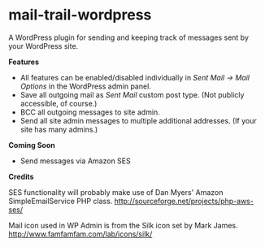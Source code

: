 mail-trail-wordpress
====================

A WordPress plugin for sending and keeping track of messages sent by your WordPress site.

**Features**
- All features can be enabled/disabled individually in *Sent Mail &rarr; Mail Options* in the WordPress admin panel.
- Save all outgoing mail as *Sent Mail* custom post type. (Not publicly accessible, of course.)
- BCC all outgoing messages to site admin.
- Send all site admin messages to multiple additional addresses. (If your site has many admins.)

**Coming Soon**
- Send messages via Amazon SES

**Credits**

SES functionality will probably make use of Dan Myers' Amazon SimpleEmailService PHP class.
http://sourceforge.net/projects/php-aws-ses/

Mail icon used in WP Admin is from the Silk icon set by Mark James.
http://www.famfamfam.com/lab/icons/silk/